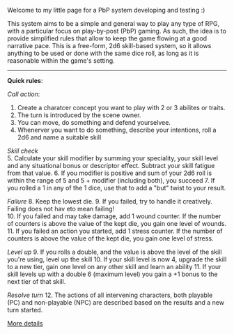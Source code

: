 Welcome to my little page for a PbP system developing and testing :)  
  
  
This system aims to be a simple and general way to play any type of RPG, with a particular focus on play-by-post (PbP) gaming. As such, the idea is to provide simplified rules that allow to keep the game flowing at a good narrative pace. This is a free-form, 2d6 skill-based system, so it allows anything to be used or done with the same dice roll, as long as it is reasonable within the game's setting. 
  

   
____

**Quick rules**:

*Call action*:
  1. Create a charatcer concept you want to play with 2 or 3 abilites or traits.
  2. The turn is introduced by the scene owner.
  3. You can move, do something and defend yourselvee. 
  4. Whenerver you want to do something, describe your intentions, roll a 2d6 and name a suitable skill   

*Skill check*  
  5. Calculate your skill modifier by summing your speciality, your skill level and any situational bonus or descriptor effect. Subtract your skill fatigue from that value.
  6. If you modifier is positive and sum of your 2d6 roll is within the range of 5 and 5 + modifier (including both), you succeed
  7. If you rolled a 1 in any of the 1 dice, use that to add a "but" twist to your result.
  
*Failure* 
  8. Keep the lowest die.
  9. If you failed, try to handle it creatively. Failing does not hav eto mean failing!  
  10. If you failed and may take damage, add 1 wound counter. If the number of counters is above the value of the kept die, you gain one level of wounds. 
  11. If you failed an action you started, add 1 stress counter. If the number of counters is above the value of the kept die, you gain one level of stress. 
  
*Level up*
  9. If you rolls a double, and the value is above the level of the skill you're using, level up the skill
  10. If your skill level is now 4, upgrade the skill to a new tier, gain one level on any other skill and learn an ability
  11. If your skill levels up with a double 6 (maximum level) you gain a +1 bonus to the next tier of that skill.
  
*Resolve turn*
  12. The actions of all intervening characters, both playable (PC) and non-playable (NPC) are described based on the results and a new turn started.
   

[More details](v3/contents.md)

